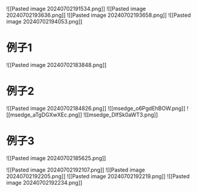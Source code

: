 ![[Pasted image 20240702191534.png]]
![[Pasted image 20240702193636.png]]
![[Pasted image 20240702193658.png]]
![[Pasted image 20240702194053.png]]


# 例子1
![[Pasted image 20240702183848.png]]
# 例子2
![[Pasted image 20240702184826.png]]
![[msedge_o6PgdEhBOW.png]]
![[msedge_aTgDGXwXEc.png]]
![[msedge_DIfSk0aWT3.png]]
# 例子3
![[Pasted image 20240702185625.png]]

![[Pasted image 20240702192107.png]]
![[Pasted image 20240702192205.png]]
![[Pasted image 20240702192219.png]]
![[Pasted image 20240702192234.png]]